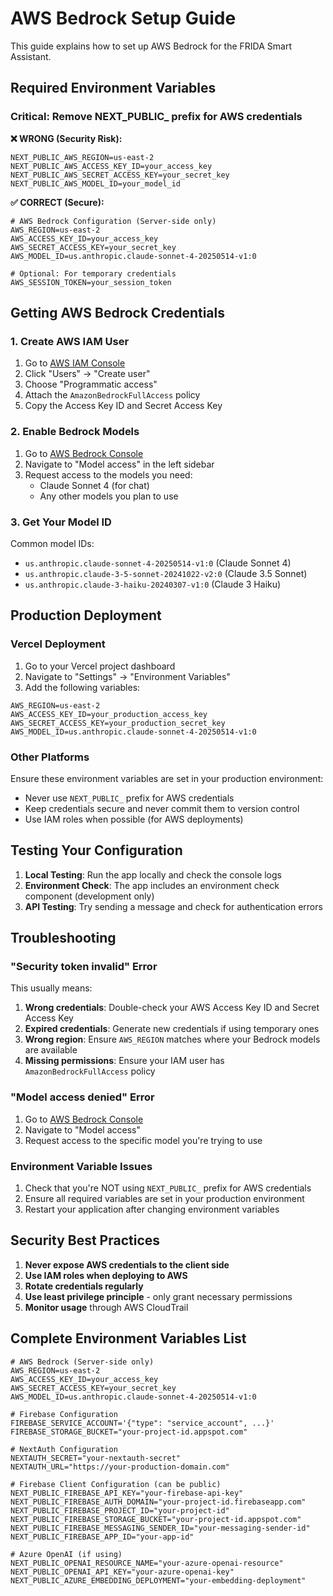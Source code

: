 # AWS Bedrock Setup Guide

This guide explains how to set up AWS Bedrock for the FRIDA Smart Assistant.

## Required Environment Variables

### **Critical: Remove NEXT_PUBLIC_ prefix for AWS credentials**

**❌ WRONG (Security Risk):**

```env
NEXT_PUBLIC_AWS_REGION=us-east-2
NEXT_PUBLIC_AWS_ACCESS_KEY_ID=your_access_key
NEXT_PUBLIC_AWS_SECRET_ACCESS_KEY=your_secret_key
NEXT_PUBLIC_AWS_MODEL_ID=your_model_id
```

**✅ CORRECT (Secure):**

```env
# AWS Bedrock Configuration (Server-side only)
AWS_REGION=us-east-2
AWS_ACCESS_KEY_ID=your_access_key
AWS_SECRET_ACCESS_KEY=your_secret_key
AWS_MODEL_ID=us.anthropic.claude-sonnet-4-20250514-v1:0

# Optional: For temporary credentials
AWS_SESSION_TOKEN=your_session_token
```

## Getting AWS Bedrock Credentials

### 1. **Create AWS IAM User**

1. Go to [AWS IAM Console](https://console.aws.amazon.com/iam/)
2. Click "Users" → "Create user"
3. Choose "Programmatic access"
4. Attach the `AmazonBedrockFullAccess` policy
5. Copy the Access Key ID and Secret Access Key

### 2. **Enable Bedrock Models**

1. Go to [AWS Bedrock Console](https://console.aws.amazon.com/bedrock/)
2. Navigate to "Model access" in the left sidebar
3. Request access to the models you need:
   - Claude Sonnet 4 (for chat)
   - Any other models you plan to use

### 3. **Get Your Model ID**

Common model IDs:

- `us.anthropic.claude-sonnet-4-20250514-v1:0` (Claude Sonnet 4)
- `us.anthropic.claude-3-5-sonnet-20241022-v2:0` (Claude 3.5 Sonnet)
- `us.anthropic.claude-3-haiku-20240307-v1:0` (Claude 3 Haiku)

## Production Deployment

### **Vercel Deployment**

1. Go to your Vercel project dashboard
2. Navigate to "Settings" → "Environment Variables"
3. Add the following variables:

```env
AWS_REGION=us-east-2
AWS_ACCESS_KEY_ID=your_production_access_key
AWS_SECRET_ACCESS_KEY=your_production_secret_key
AWS_MODEL_ID=us.anthropic.claude-sonnet-4-20250514-v1:0
```

### **Other Platforms**

Ensure these environment variables are set in your production environment:

- Never use `NEXT_PUBLIC_` prefix for AWS credentials
- Keep credentials secure and never commit them to version control
- Use IAM roles when possible (for AWS deployments)

## Testing Your Configuration

1. **Local Testing**: Run the app locally and check the console logs
2. **Environment Check**: The app includes an environment check component (development only)
3. **API Testing**: Try sending a message and check for authentication errors

## Troubleshooting

### **"Security token invalid" Error**

This usually means:

1. **Wrong credentials**: Double-check your AWS Access Key ID and Secret Access Key
2. **Expired credentials**: Generate new credentials if using temporary ones
3. **Wrong region**: Ensure `AWS_REGION` matches where your Bedrock models are available
4. **Missing permissions**: Ensure your IAM user has `AmazonBedrockFullAccess` policy

### **"Model access denied" Error**

1. Go to [AWS Bedrock Console](https://console.aws.amazon.com/bedrock/)
2. Navigate to "Model access"
3. Request access to the specific model you're trying to use

### **Environment Variable Issues**

1. Check that you're NOT using `NEXT_PUBLIC_` prefix for AWS credentials
2. Ensure all required variables are set in your production environment
3. Restart your application after changing environment variables

## Security Best Practices

1. **Never expose AWS credentials to the client side**
2. **Use IAM roles when deploying to AWS**
3. **Rotate credentials regularly**
4. **Use least privilege principle** - only grant necessary permissions
5. **Monitor usage** through AWS CloudTrail

## Complete Environment Variables List

```env
# AWS Bedrock (Server-side only)
AWS_REGION=us-east-2
AWS_ACCESS_KEY_ID=your_access_key
AWS_SECRET_ACCESS_KEY=your_secret_key
AWS_MODEL_ID=us.anthropic.claude-sonnet-4-20250514-v1:0

# Firebase Configuration
FIREBASE_SERVICE_ACCOUNT='{"type": "service_account", ...}'
FIREBASE_STORAGE_BUCKET="your-project-id.appspot.com"

# NextAuth Configuration
NEXTAUTH_SECRET="your-nextauth-secret"
NEXTAUTH_URL="https://your-production-domain.com"

# Firebase Client Configuration (can be public)
NEXT_PUBLIC_FIREBASE_API_KEY="your-firebase-api-key"
NEXT_PUBLIC_FIREBASE_AUTH_DOMAIN="your-project-id.firebaseapp.com"
NEXT_PUBLIC_FIREBASE_PROJECT_ID="your-project-id"
NEXT_PUBLIC_FIREBASE_STORAGE_BUCKET="your-project-id.appspot.com"
NEXT_PUBLIC_FIREBASE_MESSAGING_SENDER_ID="your-messaging-sender-id"
NEXT_PUBLIC_FIREBASE_APP_ID="your-app-id"

# Azure OpenAI (if using)
NEXT_PUBLIC_OPENAI_RESOURCE_NAME="your-azure-openai-resource"
NEXT_PUBLIC_OPENAI_API_KEY="your-azure-openai-key"
NEXT_PUBLIC_AZURE_EMBEDDING_DEPLOYMENT="your-embedding-deployment"
```
